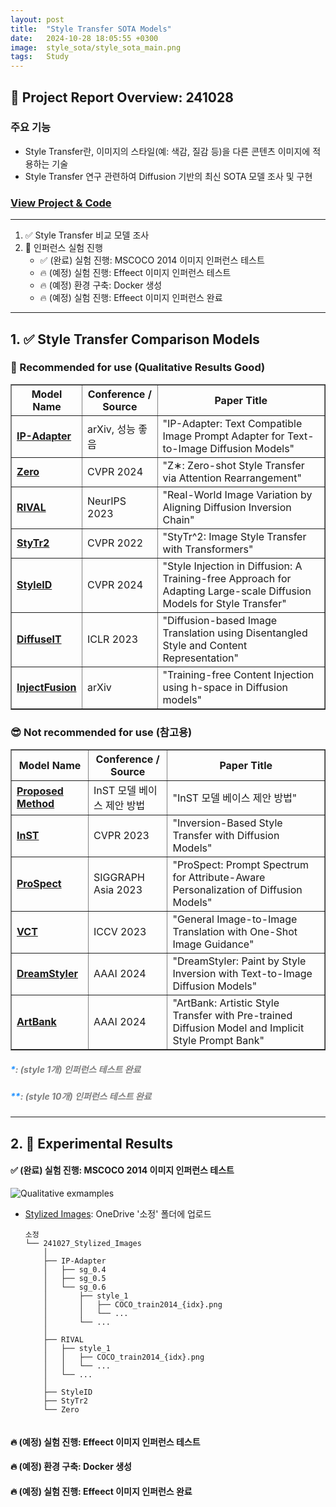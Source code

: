 ```yaml
---
layout: post
title:  "Style Transfer SOTA Models"
date:   2024-10-28 18:05:55 +0300
image:  style_sota/style_sota_main.png
tags:   Study
---
```


## &#x1F4E2; Project Report Overview: 241028

### 주요 기능
- Style Transfer란, 이미지의 스타일(예: 색감, 질감 등)을 다른 콘텐츠 이미지에 적용하는 기술
- Style Transfer 연구 관련하여 Diffusion 기반의 최신 SOTA 모델 조사 및 구현

### [View Project & Code](https://github.com/ssoojeong/Style_Transfer_SOTA_Models.git)

----

1. &#x2705; Style Transfer 비교 모델 조사
2. &#x1F680; 인퍼런스 실험 진행
    - &#x2705; (완료) 실험 진행: MSCOCO 2014 이미지 인퍼런스 테스트
    - &#x1F525; (예정) 실험 진행: Effeect 이미지 인퍼런스 테스트
    - &#x1F525; (예정) 환경 구축: Docker 생성
    - &#x1F525; (예정) 실험 진행: Effeect 이미지 인퍼런스 완료

---

## 1. &#x2705; Style Transfer Comparison Models
### &#x1F31F; Recommended for use (Qualitative Results Good)
<table border="1">
  <thead>
    <tr>
      <th>Model Name</th>
      <th>Conference / Source</th>
      <th>Paper Title</th>
    </tr>
  </thead>
  <tbody>
    <tr>
      <td><a href="https://github.com/tencent-ailab/IP-Adapter.git"><b>IP-Adapter</b></a></td>
      <td>arXiv, 성능 좋음</td>
      <td>"IP-Adapter: Text Compatible Image Prompt Adapter for Text-to-Image Diffusion Models"</td>
    </tr>
    <tr>
      <td><a href="https://github.com/HolmesShuan/Zero-shot-Style-Transfer-via-Attention-Rearrangement.git"><b>Zero</b></a></td>
      <td>CVPR 2024</td>
      <td>"Z∗: Zero-shot Style Transfer via Attention Rearrangement"</td>
    </tr>
    <tr>
      <td><a href="https://github.com/dvlab-research/RIVAL.git"><b>RIVAL</b></a></td>
      <td>NeurIPS 2023</td>
      <td>"Real-World Image Variation by Aligning Diffusion Inversion Chain"</td>
    </tr>
    <tr>
      <td><a href="https://github.com/diyiiyiii/StyTR-2.git"><b>StyTr2</b></a></td>
      <td>CVPR 2022</td>
      <td>"StyTr^2: Image Style Transfer with Transformers"</td>
    </tr>
    <tr>
      <td><a href="https://github.com/jiwoogit/StyleID.git"><b>StyleID</b></a></td>
      <td>CVPR 2024</td>
      <td>"Style Injection in Diffusion: A Training-free Approach for Adapting Large-scale Diffusion Models for Style Transfer"</td>
    </tr>
    <tr>
      <td><a href="https://github.com/cyclomon/DiffuseIT.git"><b>DiffuseIT</b></a></td>
      <td>ICLR 2023</td>
      <td>"Diffusion-based Image Translation using Disentangled Style and Content Representation"</td>
    </tr>
    <tr>
      <td><a href="https://github.com/curryjung/InjectFusion_official.git"><b>InjectFusion</b></a></td>
      <td>arXiv</td>
      <td>"Training-free Content Injection using h-space in Diffusion models"</td>
    </tr>
  </tbody>
</table>

### &#x1F60E; Not recommended for use (참고용)
<table border="1">
  <thead>
    <tr>
      <th>Model Name</th>
      <th>Conference / Source</th>
      <th>Paper Title</th>
    </tr>
  </thead>
  <tbody>
    <tr>
      <td><a href="https://github.com/ssoojeong/Webtoon_InST.git"><b>Proposed Method</b></a></td>
      <td>InST 모델 베이스 제안 방법</td>
      <td>"InST 모델 베이스 제안 방법"</td>
    </tr>
    <tr>
      <td><a href="https://github.com/zyxElsa/InST.git"><b>InST</b></a></td>
      <td>CVPR 2023</td>
      <td>"Inversion-Based Style Transfer with Diffusion Models"</td>
    </tr>
    <tr>
      <td><a href="https://github.com/zyxElsa/ProSpect.git"><b>ProSpect</b></a></td>
      <td>SIGGRAPH Asia 2023</td>
      <td>"ProSpect: Prompt Spectrum for Attribute-Aware Personalization of Diffusion Models"</td>
    </tr>
    <tr>
      <td><a href="https://github.com/CrystalNeuro/visual-concept-translator.git"><b>VCT</b></a></td>
      <td>ICCV 2023</td>
      <td>"General Image-to-Image Translation with One-Shot Image Guidance"</td>
    </tr>
    <tr>
      <td><a href="https://github.com/webtoon/dreamstyler.git"><b>DreamStyler</b></a></td>
      <td>AAAI 2024</td>
      <td>"DreamStyler: Paint by Style Inversion with Text-to-Image Diffusion Models"</td>
    </tr>
    <tr>
      <td><a href="https://github.com/Jamie-Cheung/ArtBank.git"><b>ArtBank</b></a></td>
      <td>AAAI 2024</td>
      <td>"ArtBank: Artistic Style Transfer with Pre-trained Diffusion Model and Implicit Style Prompt Bank"</td>
    </tr>
  </tbody>
</table>


##### <span style="color:dodgerblue;">\*</span><span style="color:gray;">: _(style 1개) 인퍼런스 테스트 완료_</span>

##### <span style="color:dodgerblue;">\*</span><span style="color:dodgerblue;">\*</span><span style="color:gray;">: _(style 10개) 인퍼런스 테스트 완료_</span>

---

## 2. &#x1F680; Experimental Results

#### &#x2705; (완료) 실험 진행: MSCOCO 2014 이미지 인퍼런스 테스트

<img src="{{ site.baseurl }}/images/style_sota/style_sota_main.png" alt="Qualitative exmamples" style="max-width: 100%; height: auto; display: block; margin: 0 auto;">


- [Stylized Images](https://1drv.ms/f/s!AunTciSw__3qjYUHcKZCyw9OaucVZQ?e=nUVnGF): OneDrive '소정' 폴더에 업로드
        
    ``` 
    소정
    └── 241027_Stylized_Images
        │
        ├── IP-Adapter
        │   ├── sg_0.4
        │   ├── sg_0.5
        │   └── sg_0.6
        │       ├── style_1
        │       │   ├── COCO_train2014_{idx}.png
        │       │   └── ...
        │       └── ...      
        │      
        ├── RIVAL
        │   ├── style_1
        │   │   ├── COCO_train2014_{idx}.png
        │   │   └── ...
        │   └── ...      
        │
        ├── StyleID
        ├── StyTr2 
        └── Zero
            
    ``` 

#### &#x1F525; (예정) 실험 진행: Effeect 이미지 인퍼런스 테스트

#### &#x1F525; (예정) 환경 구축: Docker 생성

#### &#x1F525; (예정) 실험 진행: Effeect 이미지 인퍼런스 완료

